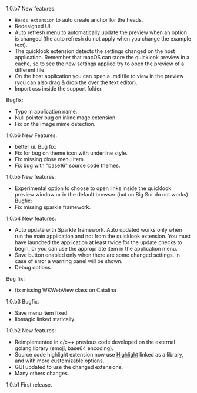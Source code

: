1.0.b7
New features:
- `Heads extension` to auto create anchor for the heads.
- Redesigned UI. 
- Auto refresh menu to automatically update the preview when an option is changed (the auto refresh do not apply when you change the example text). 
- The quicklook extension detects the settings changed on the host application. Remember that macOS can store the quicklook preview in a cache, so to see the new settings applied try to open the preview of a different file.
- On the host application you can open a .md file to view in the preview (you can also drag & drop the over the text editor).
- Import css inside the support folder.

Bugfix:
- Typo in application name.
- Null pointer bug on inlineimage extension.
- Fix on the image mime detection.

1.0.b6
New Features:
- better ui.
Bug fix:
- Fix for bug on theme icon with underline style.
- Fix missing close menu item.
- Fix bug with "base16" source code themes.

1.0.b5
New features:
- Experimental option to choose to open links inside the quicklook preview window or in the default browser (but on Big Sur do not works).
Bugfix:
- Fix missing sparkle framework.

1.0.b4
New features:
- Auto update with Sparkle framework. Auto updated works only when run the main application and not from the quicklook extension. You must have launched the application at least twice for the update checks to begin, or you can use the appropriate item in the application menu.
- Save button enabled only when there are some changed settings. in case of error a warning panel will be shown.
- Debug options.

Bug fix:
- fix missing WKWebView class on Catalina 


1.0.b3
Bugfix:
- Save menu item fixed.
- libmagic linked statically.

1.0.b2
New features:
- Reimplemented in c/c++ previous code developed on the external golang library (emoji, base64 encoding).
- Source code highlight extension now use [Highlight](http://www.andre-simon.de/doku/highlight/en/highlight.php) linked as a library, and with more customizable options.
- GUI updated to use the changed extensions.
- Many others changes.

1.0.b1
First release.
